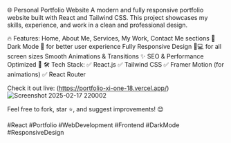 🌐 Personal Portfolio Website
A modern and fully responsive portfolio website built with React and Tailwind CSS. This project showcases my skills, experience, and work in a clean and professional design.

🔥 Features:
Home, About Me, Services, My Work, Contact Me sections 📌
Dark Mode 🌙 for better user experience
Fully Responsive Design 📱💻 for all screen sizes
Smooth Animations & Transitions ✨
SEO & Performance Optimized 🚀
🛠️ Tech Stack:
✅ React.js
✅ Tailwind CSS
✅ Framer Motion (for animations)
✅ React Router

Check it out live: (https://portfolio-xi-one-18.vercel.app/)
![Screenshot 2025-02-17 220002](https://github.com/user-attachments/assets/863861c1-3004-4d4c-8fec-17f2e98d4c8f)


Feel free to fork, star ⭐, and suggest improvements! 😊

#React #Portfolio #WebDevelopment #Frontend #DarkMode #ResponsiveDesign








